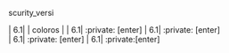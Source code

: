 scurity_versi

| 6.1|  | coloros |
| 6.1| :private: [enter]
| 6.1| :private: [enter]         
| 6.1| :private: [enter]
| 6.1| :private:[enter]           


